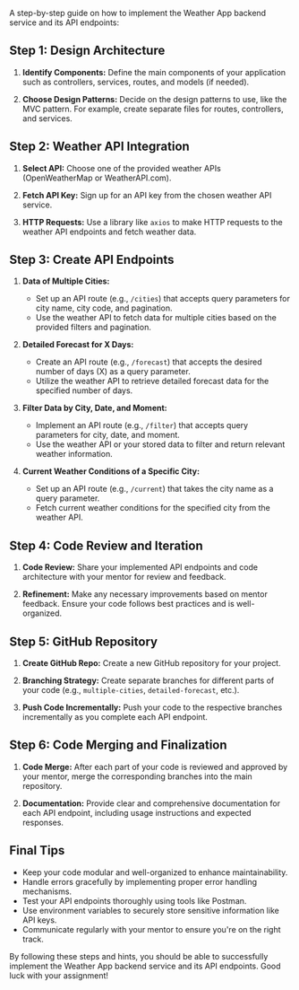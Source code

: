 A step-by-step guide on how to implement the Weather App backend service and its API endpoints:

## Step 1: Design Architecture

1. **Identify Components:** Define the main components of your application such as controllers, services, routes, and models (if needed).

2. **Choose Design Patterns:** Decide on the design patterns to use, like the MVC pattern. For example, create separate files for routes, controllers, and services.

## Step 2: Weather API Integration

1. **Select API:** Choose one of the provided weather APIs (OpenWeatherMap or WeatherAPI.com).

2. **Fetch API Key:** Sign up for an API key from the chosen weather API service.

3. **HTTP Requests:** Use a library like `axios` to make HTTP requests to the weather API endpoints and fetch weather data.

## Step 3: Create API Endpoints

1. **Data of Multiple Cities:**
   - Set up an API route (e.g., `/cities`) that accepts query parameters for city name, city code, and pagination.
   - Use the weather API to fetch data for multiple cities based on the provided filters and pagination.

2. **Detailed Forecast for X Days:**
   - Create an API route (e.g., `/forecast`) that accepts the desired number of days (X) as a query parameter.
   - Utilize the weather API to retrieve detailed forecast data for the specified number of days.

3. **Filter Data by City, Date, and Moment:**
   - Implement an API route (e.g., `/filter`) that accepts query parameters for city, date, and moment.
   - Use the weather API or your stored data to filter and return relevant weather information.

4. **Current Weather Conditions of a Specific City:**
   - Set up an API route (e.g., `/current`) that takes the city name as a query parameter.
   - Fetch current weather conditions for the specified city from the weather API.

## Step 4: Code Review and Iteration

1. **Code Review:** Share your implemented API endpoints and code architecture with your mentor for review and feedback.

2. **Refinement:** Make any necessary improvements based on mentor feedback. Ensure your code follows best practices and is well-organized.

## Step 5: GitHub Repository

1. **Create GitHub Repo:** Create a new GitHub repository for your project.

2. **Branching Strategy:** Create separate branches for different parts of your code (e.g., `multiple-cities`, `detailed-forecast`, etc.).

3. **Push Code Incrementally:** Push your code to the respective branches incrementally as you complete each API endpoint.

## Step 6: Code Merging and Finalization

1. **Code Merge:** After each part of your code is reviewed and approved by your mentor, merge the corresponding branches into the main repository.

2. **Documentation:** Provide clear and comprehensive documentation for each API endpoint, including usage instructions and expected responses.

## Final Tips

- Keep your code modular and well-organized to enhance maintainability.
- Handle errors gracefully by implementing proper error handling mechanisms.
- Test your API endpoints thoroughly using tools like Postman.
- Use environment variables to securely store sensitive information like API keys.
- Communicate regularly with your mentor to ensure you're on the right track.

By following these steps and hints, you should be able to successfully implement the Weather App backend service and its API endpoints. Good luck with your assignment!